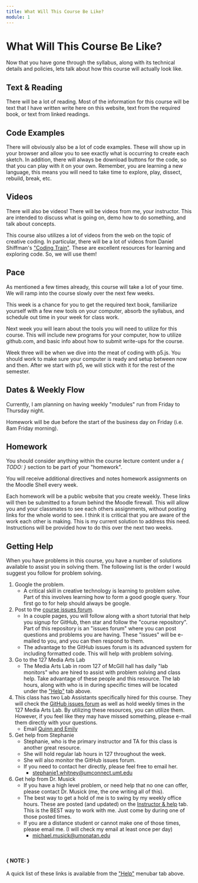 ```yaml
---
title: What Will This Course Be Like?
module: 1
---
```


# What Will This Course Be Like?

Now that you have gone through the syllabus, along with its technical details and policies, lets talk about how this course will actually look like.

## Text & Reading

There will be a lot of reading. Most of the information for this course will be text that I have written write here on this website, text from the required book, or text from linked readings.

## Code Examples

There will obviously also be a lot of code examples. These will show up in your browser and allow you to see exactly what is occurring to create each sketch. In addition, there will always be download buttons for the code, so that you can play with it on your own. Remember, you are learning a new language, this means you will need to take time to explore, play, dissect, rebuild, break, etc.

## Videos

There will also be videos! There will be videos from me, your instructor. This are intended to discuss what is going on, demo how to do something, and talk about concepts.

This course also utilizes a lot of videos from the web on the topic of creative coding. In particular, there will be a lot of videos from Daniel Shiffman's ["Coding Train"](http://thecodingtrain.com). These are excellent resources for learning and exploring code. So, we will use them!

## Pace

As mentioned a few times already, this course will take a lot of your time. We will ramp into the course slowly over the next few weeks.

This week is a chance for you to get the required text book, familiarize yourself with a few new tools on your computer, absorb the syllabus, and schedule out time in your week for class work.

Next week you will learn about the tools you will need to utilize for this course. This will include new programs for your computer, how to utilize github.com, and basic info about how to submit write-ups for the course.

Week three will be when we dive into the meat of coding with p5.js. You should work to make sure your computer is ready and setup between now and then. After we start with p5, we will stick with it for the rest of the semester.

## Dates & Weekly Flow

Currently, I am planning on having weekly "modules" run from Friday to Thursday night.

Homework will be due before the start of the business day on Friday (i.e. 8am Friday morning).



## Homework

You should consider anything within the course lecture content under a *{ TODO: }* section to be part of your "homework".

You will receive additional directives and notes homework assignments on the Moodle Shell every week.

Each homework will be a public website that you create weekly. These links will then be submitted to a forum behind the Moodle firewall. This will allow you and your classmates to see each others assignments, without posting links for the whole world to see. I think it is critical that you are aware of the work each other is making. This is my current solution to address this need. Instructions will be provided how to do this over the next two weeks.



## Getting Help

When you have problems in this course, you have a number of solutions available to assist you in solving them. The following list is the order I would suggest you follow for problem solving.

1. Google the problem.
    - A critical skill in creative technology is learning to problem solve. Part of this involves learning how to form a good google query. Your first go to for help should always be google.
2. Post to the [course issues forum](https://github.com/Montana-Media-Arts/120_CreativeCoding/issues).
    - In a couple pages, you will follow along with a short tutorial that help you signup for GitHub, then star and follow the "course repository". Part of this repository is an "issues forum" where you can post questions and problems you are having. These "issues" will be e-mailed to you, and you can then respond to them.
    - The advantage to the GitHub issues forum is its advanced system for including formatted code. This will help with problem solving.
3. Go to the 127 Media Arts Lab
    - The Media Arts Lab in room 127 of McGill hall has daily "lab monitors" who are hired to assist with problem solving and class help. Take advantage of these people and this resource. The lab hours, along with who is in during specific times will be located under the ["Help"]({{site.baseurl}}/help/#lab-hours) tab above.
4. This class has two Lab Assistants specifically hired for this course. They will check the [GitHub issues forum](https://github.com/Montana-Media-Arts/120_CreativeCoding/issues) as well as hold weekly times in the 127 Media Arts Lab. By utilizing these resources, you can utilize them. However, if you feel like they may have missed something, please e-mail them directly with your questions.
    - Email [Quinn and Emily](mailto:emily1.griffin@umconnect.umt.edu,quintin.bruderer@umconnect.umt.edu?cc=stephanie1.whitney@umconnect.umt.edu,michael.musick@umontana.edu&subject=120%20Question)
5. Get help from Stephanie
    - Stephanie, who is the primary instructor and TA for this class is another great resource.
    - She will hold regular lab hours in 127 throughout the week.
    - She will also monitor the GitHub issues forum.
    - If you need to contact her directly, please feel free to email her.
        - [stephanie1.whitney@umconnect.umt.edu](mailto:stephanie1.whitney@umconnect.umt.edu?cc=michael.musick@umontana.edu&subject=120%20Question)
6. Get help from Dr. Musick
    - If you have a high level problem, or need help that no one can offer, please contact Dr. Musick (me, the one writing all of this).
    - The best way to get a hold of me is to swing by my weekly office hours. These are posted (and updated) on the [Instructor & help]({{site.baseurl}}/instructors/#office-hours) tab. This is the BEST way to work with me. Just come by during one of those posted times.
    - If you are a distance student or cannot make one of those times, please email me. (I will check my email at least once per day)
        - [michael.musick@umonatan.edu](mailto:michael.musick@umontana.edu?subject=120%20Question)

<br />


#### { NOTE: }
A quick list of these links is available from the ["Help"]({{site.baseurl}}/help/) menubar tab above.

